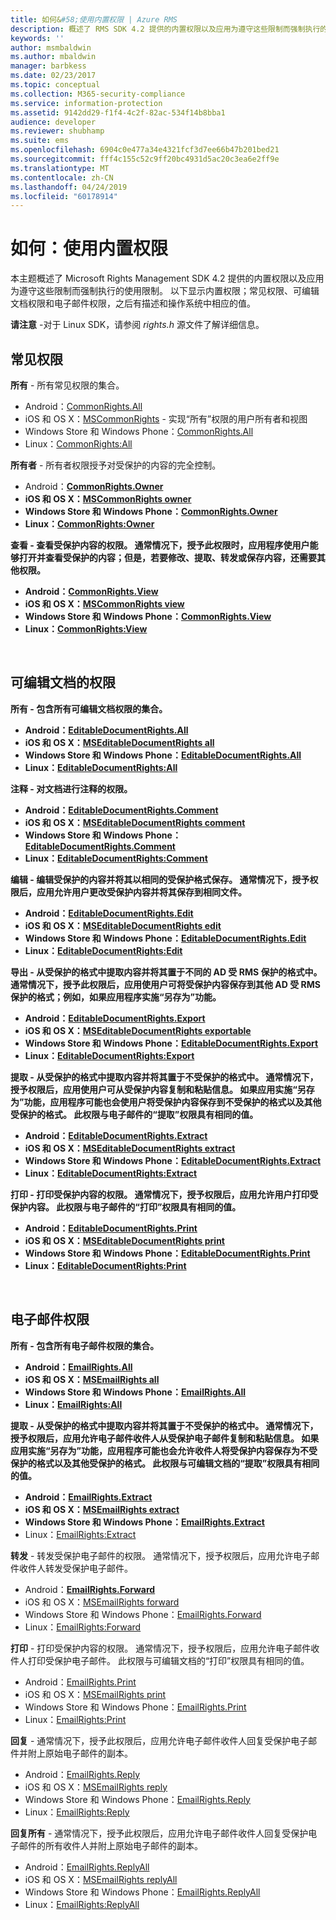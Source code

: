 ```yaml
---
title: 如何&#58;使用内置权限 | Azure RMS
description: 概述了 RMS SDK 4.2 提供的内置权限以及应用为遵守这些限制而强制执行的使用限制。
keywords: ''
author: msmbaldwin
ms.author: mbaldwin
manager: barbkess
ms.date: 02/23/2017
ms.topic: conceptual
ms.collection: M365-security-compliance
ms.service: information-protection
ms.assetid: 9142dd29-f1f4-4c2f-82ac-534f14b8bba1
audience: developer
ms.reviewer: shubhamp
ms.suite: ems
ms.openlocfilehash: 6904c0e477a34e4321fcf3d7ee66b47b201bed21
ms.sourcegitcommit: fff4c155c52c9ff20bc4931d5ac20c3ea6e2ff9e
ms.translationtype: MT
ms.contentlocale: zh-CN
ms.lasthandoff: 04/24/2019
ms.locfileid: "60178914"
---
```

# <a name="how-to-use-built-in-rights"></a>如何：使用内置权限

本主题概述了 Microsoft Rights Management SDK 4.2 提供的内置权限以及应用为遵守这些限制而强制执行的使用限制。 以下显示内置权限；常见权限、可编辑文档权限和电子邮件权限，之后有描述和操作系统中相应的值。

**请注意** -对于 Linux SDK，请参阅 *rights.h* 源文件了解详细信息。

## <a name="common-rights"></a>常见权限

**所有** - 所有常见权限的集合。
- Android：[CommonRights.All](https://msdn.microsoft.com/library/dn758258.aspx)
- iOS 和 OS X：[MSCommonRights](https://msdn.microsoft.com/library/dn758314.aspx) - 实现“所有”权限的用户所有者和视图
- Windows Store 和 Windows Phone：[CommonRights.All</strong>](https://msdn.microsoft.com/library/microsoft.rightsmanagement.commonrights.all.aspx)
- Linux：[CommonRights:All](https://azuread.github.io/rms-sdk-for-cpp/classrmscore_1_1modernapi_1_1CommonRights.html)

**所有者** - 所有者权限授予对受保护的内容的完全控制。
- Android：[<strong>CommonRights.Owner](https://msdn.microsoft.com/library/dn758258.aspx)
- iOS 和 OS X：[MSCommonRights owner](https://msdn.microsoft.com/library/dn758314.aspx)
- Windows Store 和 Windows Phone：[CommonRights.Owner](https://msdn.microsoft.com/library/microsoft.rightsmanagement.commonrights.owner.aspx)
- Linux：[CommonRights:Owner](https://azuread.github.io/rms-sdk-for-cpp/classrmscore_1_1modernapi_1_1CommonRights.html)

**查看** - 查看受保护内容的权限。 通常情况下，授予此权限时，应用程序使用户能够打开并查看受保护的内容；但是，若要修改、提取、转发或保存内容，还需要其他权限。

- Android：[CommonRights.View](https://msdn.microsoft.com/library/dn758258.aspx)
- iOS 和 OS X：[MSCommonRights view](https://msdn.microsoft.com/library/dn758314.aspx)
- Windows Store 和 Windows Phone：[CommonRights.View](https://msdn.microsoft.com/library/microsoft.rightsmanagement.commonrights.view.aspx)
- Linux：[CommonRights:View](https://azuread.github.io/rms-sdk-for-cpp/classrmscore_1_1modernapi_1_1CommonRights.html)</li>

 

## <a name="editable-document-rights"></a>可编辑文档的权限
**所有** - 包含所有可编辑文档权限的集合。
- Android：[EditableDocumentRights.All](https://msdn.microsoft.com/library/dn758284.aspx)
- iOS 和 OS X：[MSEditableDocumentRights all](https://msdn.microsoft.com/library/dn758318.aspx)
- Windows Store 和 Windows Phone：[EditableDocumentRights.All](https://msdn.microsoft.com/library/microsoft.rightsmanagement.editabledocumentrights.all.aspx)
- Linux：[EditableDocumentRights:All](https://azuread.github.io/rms-sdk-for-cpp/classrmscore_1_1modernapi_1_1EditableDocumentRights.html)

**注释** - 对文档进行注释的权限。
- Android：[EditableDocumentRights.Comment](https://msdn.microsoft.com/library/dn758284.aspx)
- iOS 和 OS X：[MSEditableDocumentRights comment](https://msdn.microsoft.com/library/dn758318.aspx)
- Windows Store 和 Windows Phone：[EditableDocumentRights.Comment](https://msdn.microsoft.com/library/microsoft.rightsmanagement.editabledocumentrights.comment.aspx)
- Linux：[EditableDocumentRights:Comment](https://azuread.github.io/rms-sdk-for-cpp/classrmscore_1_1modernapi_1_1EditableDocumentRights.html)

**编辑** - 编辑受保护的内容并将其以相同的受保护格式保存。 通常情况下，授予权限后，应用允许用户更改受保护内容并将其保存到相同文件。
- Android：[EditableDocumentRights.Edit](https://msdn.microsoft.com/library/dn758284.aspx)
- iOS 和 OS X：[MSEditableDocumentRights edit](https://msdn.microsoft.com/library/dn758318.aspx)
- Windows Store 和 Windows Phone：[EditableDocumentRights.Edit](https://msdn.microsoft.com/library/microsoft.rightsmanagement.editabledocumentrights.edit.aspx)
- Linux：[EditableDocumentRights:Edit](https://azuread.github.io/rms-sdk-for-cpp/classrmscore_1_1modernapi_1_1EditableDocumentRights.html)

**导出** - 从受保护的格式中提取内容并将其置于不同的 AD 受 RMS 保护的格式中。 通常情况下，授予此权限后，应用使用户可将受保护内容保存到其他 AD 受 RMS 保护的格式；例如，如果应用程序实施“另存为”功能。

- Android：[EditableDocumentRights.Export](https://msdn.microsoft.com/library/dn758284.aspx)
- iOS 和 OS X：[MSEditableDocumentRights exportable](https://msdn.microsoft.com/library/dn758318.aspx)
- Windows Store 和 Windows Phone：[EditableDocumentRights.Export](https://msdn.microsoft.com/library/microsoft.rightsmanagement.editabledocumentrights.export.aspx)
- Linux：[EditableDocumentRights:Export](https://azuread.github.io/rms-sdk-for-cpp/classrmscore_1_1modernapi_1_1EditableDocumentRights.html)

**提取** - 从受保护的格式中提取内容并将其置于不受保护的格式中。 通常情况下，授予权限后，应用使用户可从受保护内容复制和粘贴信息。 如果应用实施“另存为”功能，应用程序可能也会使用户将受保护内容保存到不受保护的格式以及其他受保护的格式。 此权限与电子邮件的“提取”权限具有相同的值。

- Android：[EditableDocumentRights.Extract](https://msdn.microsoft.com/library/dn758284.aspx)
- iOS 和 OS X：[MSEditableDocumentRights extract](https://msdn.microsoft.com/library/dn758318.aspx)
- Windows Store 和 Windows Phone：[EditableDocumentRights.Extract](https://msdn.microsoft.com/library/microsoft.rightsmanagement.editabledocumentrights.extract.aspx)
- Linux：[EditableDocumentRights:Extract](https://azuread.github.io/rms-sdk-for-cpp/classrmscore_1_1modernapi_1_1EditableDocumentRights.html)

**打印** - 打印受保护内容的权限。 通常情况下，授予权限后，应用允许用户打印受保护内容。 此权限与电子邮件的“打印”权限具有相同的值。

- Android：[EditableDocumentRights.Print](https://msdn.microsoft.com/library/dn758284.aspx)
- iOS 和 OS X：[MSEditableDocumentRights print](https://msdn.microsoft.com/library/dn758318.aspx)
- Windows Store 和 Windows Phone：[EditableDocumentRights.Print](https://msdn.microsoft.com/library/microsoft.rightsmanagement.editabledocumentrights.print.aspx)
- Linux：[EditableDocumentRights:Print](https://azuread.github.io/rms-sdk-for-cpp/classrmscore_1_1modernapi_1_1EditableDocumentRights.html)

 

## <a name="email-rights"></a>电子邮件权限

**所有** - 包含所有电子邮件权限的集合。
- Android：[EmailRights.All](https://msdn.microsoft.com/library/dn758285.aspx)
- iOS 和 OS X：[MSEmailRights all](https://msdn.microsoft.com/library/dn758319.aspx)
- Windows Store 和 Windows Phone：[EmailRights.All](https://msdn.microsoft.com/library/microsoft.rightsmanagement.emailrights.all.aspx)
- Linux：[EmailRights:All](https://azuread.github.io/rms-sdk-for-cpp/classrmscore_1_1modernapi_1_1EmailRights.html)

**提取** - 从受保护的格式中提取内容并将其置于不受保护的格式中。 通常情况下，授予权限后，应用允许电子邮件收件人从受保护电子邮件复制和粘贴信息。 如果应用实施“另存为”功能，应用程序可能也会允许收件人将受保护内容保存为不受保护的格式以及其他受保护的格式。 此权限与可编辑文档的“提取”权限具有相同的值。

- Android：[EmailRights.Extract](https://msdn.microsoft.com/library/dn758285.aspx)
- iOS 和 OS X：[MSEmailRights extract](https://msdn.microsoft.com/library/dn758319.aspx)
- Windows Store 和 Windows Phone：[EmailRights.Extract</strong>](https://msdn.microsoft.com/library/microsoft.rightsmanagement.emailrights.extract.aspx)
- Linux：[EmailRights:Extract](https://azuread.github.io/rms-sdk-for-cpp/classrmscore_1_1modernapi_1_1EmailRights.html)

**转发** - 转发受保护电子邮件的权限。 通常情况下，授予权限后，应用允许电子邮件收件人转发受保护电子邮件。
- Android：[<strong>EmailRights.Forward</strong>](https://msdn.microsoft.com/library/dn758285.aspx)
- iOS 和 OS X：[MSEmailRights forward](https://msdn.microsoft.com/library/dn758319.aspx)
- Windows Store 和 Windows Phone：[EmailRights.Forward](https://msdn.microsoft.com/library/microsoft.rightsmanagement.emailrights.forward.aspx)
- Linux：[EmailRights:Forward](https://azuread.github.io/rms-sdk-for-cpp/classrmscore_1_1modernapi_1_1EmailRights.html)

**打印** - 打印受保护内容的权限。 通常情况下，授予权限后，应用允许电子邮件收件人打印受保护电子邮件。 此权限与可编辑文档的“打印”权限具有相同的值。

- Android：[EmailRights.Print](https://msdn.microsoft.com/library/dn758285.aspx)
- iOS 和 OS X：[MSEmailRights print](https://msdn.microsoft.com/library/dn758319.aspx)
- Windows Store 和 Windows Phone：[EmailRights.Print](https://msdn.microsoft.com/library/microsoft.rightsmanagement.emailrights.print.aspx)
- Linux：[EmailRights:Print](https://azuread.github.io/rms-sdk-for-cpp/classrmscore_1_1modernapi_1_1EmailRights.html)

**回复** - 通常情况下，授予此权限后，应用允许电子邮件收件人回复受保护电子邮件并附上原始电子邮件的副本。

- Android：[EmailRights.Reply](https://msdn.microsoft.com/library/dn758285.aspx)
- iOS 和 OS X：[MSEmailRights reply](https://msdn.microsoft.com/library/dn758319.aspx)
- Windows Store 和 Windows Phone：[EmailRights.Reply](https://msdn.microsoft.com/library/microsoft.rightsmanagement.emailrights.reply.aspx)
- Linux：[EmailRights:Reply](https://azuread.github.io/rms-sdk-for-cpp/classrmscore_1_1modernapi_1_1EmailRights.html)

**回复所有** - 通常情况下，授予此权限后，应用允许电子邮件收件人回复受保护电子邮件的所有收件人并附上原始电子邮件的副本。

- Android：[EmailRights.ReplyAll</strong>](https://msdn.microsoft.com/library/dn758285.aspx)
- iOS 和 OS X：[MSEmailRights replyAll](https://msdn.microsoft.com/library/dn758319.aspx)
- Windows Store 和 Windows Phone：[EmailRights.ReplyAll](https://msdn.microsoft.com/library/microsoft.rightsmanagement.emailrights.replyall.aspx)
- Linux：[EmailRights:ReplyAll](https://azuread.github.io/rms-sdk-for-cpp/classrmscore_1_1modernapi_1_1EmailRights.html)
